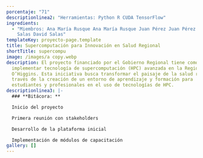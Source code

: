 ```yaml
---
porcentaje: "71"
descriptionlinea2: "Herramientas: Python R CUDA TensorFlow"
ingredients:
  - "Miembros: Ana María Rusque Ana María Rusque Juan Pérez Juan Pérez David
    Salas David Salas"
templateKey: proyecto-page.template
title: Supercomputación para Innovación en Salud Regional
shortTitle: supercompu
image: /images/a copy.webp
description: El proyecto financiado por el Gobierno Regional tiene como objetivo
  implementar tecnología de supercomputación (HPC) avanzada en la Región de
  O’Higgins. Esta iniciativa busca transformar el paisaje de la salud regional a
  través de la creación de un entorno de aprendizaje y formación para
  estudiantes y profesionales en el uso de tecnologías de HPC.
descriptionlinea3: |-
  ### **Bitácora: **

  Inicio del proyecto 

  Primera reunión con stakeholders 

  Desarrollo de la plataforma inicial 

  Implementación de módulos de capacitación
gallery: []
---
```

